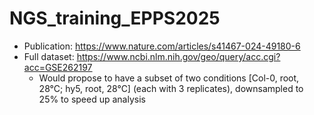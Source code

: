 # NGS_training_EPPS2025

* Publication: https://www.nature.com/articles/s41467-024-49180-6
* Full dataset: https://www.ncbi.nlm.nih.gov/geo/query/acc.cgi?acc=GSE262197
    *  Would propose to have a subset of two conditions [Col-0, root, 28°C; hy5, root, 28°C] (each with 3 replicates), downsampled to 25% to speed up analysis
